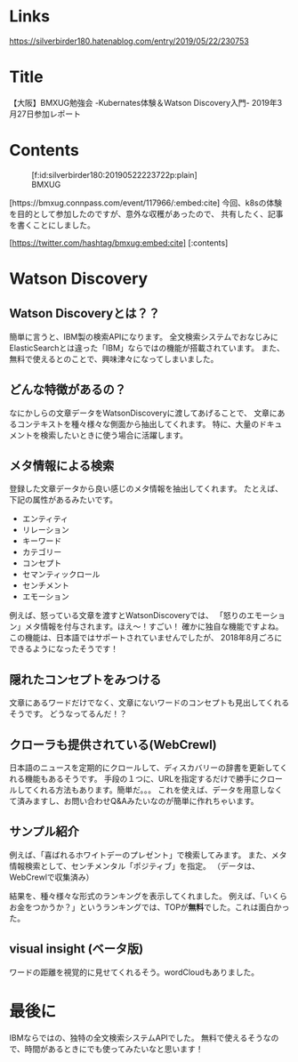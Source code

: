 # Links
https://silverbirder180.hatenablog.com/entry/2019/05/22/230753

# Title
【大阪】BMXUG勉強会 -Kubernates体験＆Watson Discovery入門- 2019年3月27日参加レポート

# Contents
<figure class="figure-image figure-image-fotolife" title="BMXUG">[f:id:silverbirder180:20190522223722p:plain]<figcaption>BMXUG</figcaption></figure>
[https://bmxug.connpass.com/event/117966/:embed:cite]
今回、k8sの体験を目的として参加したのですが、意外な収穫があったので、
共有したく、記事を書くことにしました。

[https://twitter.com/hashtag/bmxug:embed:cite]
[:contents]

# Watson Discovery
## Watson Discoveryとは？？
簡単に言うと、IBM製の検索APIになります。
全文検索システムでおなじみにElasticSearchとは違った「IBM」ならではの機能が搭載されています。
また、無料で使えるとのことで、興味津々になってしまいました。

## どんな特徴があるの？
なにかしらの文章データをWatsonDiscoveryに渡してあげることで、
文章にあるコンテキストを種々様々な側面から抽出してくれます。
特に、大量のドキュメントを検索したいときに使う場合に活躍します。

## メタ情報による検索
登録した文章データから良い感じのメタ情報を抽出してくれます。
たとえば、下記の属性があるみたいです。

* エンティティ 
* リレーション 
* キーワード 
* カテゴリー 
* コンセプト 
* セマンティックロール 
* センチメント
* エモーション 

例えば、怒っている文章を渡すとWatsonDiscoveryでは、
「怒りのエモーション」メタ情報を付与されます。ほえ〜！すごい！
確かに独自な機能ですよね。  
この機能は、日本語ではサポートされていませんでしたが、
2018年8月ごろにできるようになったそうです！

## 隠れたコンセプトをみつける
文章にあるワードだけでなく、文章にないワードのコンセプトも見出してくれるそうです。
どうなってるんだ！？


## クローラも提供されている(WebCrewl)
日本語のニュースを定期的にクロールして、ディスカバリーの辞書を更新してくれる機能もあるそうです。
手段の１つに、URLを指定するだけで勝手にクロールしてくれる方法もあります。簡単だ。。。
これを使えば、データを用意しなくて済みますし、お問い合わせQ&Aみたいなのが簡単に作れちゃいます。

## サンプル紹介
例えば、「喜ばれるホワイトデーのプレゼント」で検索してみます。
また、メタ情報検索として、センチメンタル「ポジティブ」を指定。
（データは、WebCrewlで収集済み）

結果を、種々様々な形式のランキングを表示してくれました。
例えば、「いくらお金をつかうか？」というランキングでは、TOPが**無料**でした。これは面白かった。

## visual insight (ベータ版)
ワードの距離を視覚的に見せてくれるそう。wordCloudもありました。

# 最後に
IBMならではの、独特の全文検索システムAPIでした。
無料で使えるそうなので、時間があるときにでも使ってみたいなと思います！